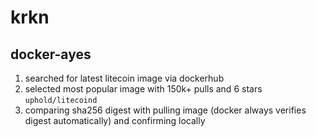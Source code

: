 # krkn

## docker-ayes
1. searched for latest litecoin image via dockerhub
2. selected most popular image with 150k+ pulls and 6 stars `uphold/litecoind`
3. comparing sha256 digest with pulling image (docker always verifies digest automatically) and confirming locally
